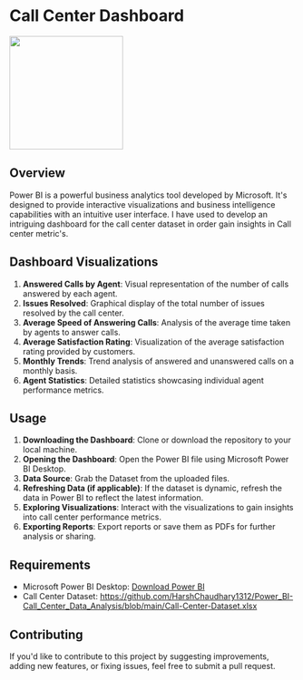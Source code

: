 # Call Center Dashboard
<img src="https://blog-assets.freshworks.com/freshdesk/wp-content/uploads/2021/06/09171413/Blog-cover-for-call-center-stress.jpg" height="200">

## Overview
Power BI is a powerful business analytics tool developed by Microsoft. It's designed to provide interactive visualizations and business intelligence capabilities with an intuitive user interface. I have used to develop an intriguing dashboard for the call center dataset in order gain insights in Call center metric's.

## Dashboard Visualizations
1. **Answered Calls by Agent**: Visual representation of the number of calls answered by each agent.
2. **Issues Resolved**: Graphical display of the total number of issues resolved by the call center.
3. **Average Speed of Answering Calls**: Analysis of the average time taken by agents to answer calls.
4. **Average Satisfaction Rating**: Visualization of the average satisfaction rating provided by customers.
5. **Monthly Trends**: Trend analysis of answered and unanswered calls on a monthly basis.
6. **Agent Statistics**: Detailed statistics showcasing individual agent performance metrics.

## Usage
1. **Downloading the Dashboard**: Clone or download the repository to your local machine.
2. **Opening the Dashboard**: Open the Power BI file using Microsoft Power BI Desktop.
3. **Data Source**: Grab the Dataset from the uploaded files.
4. **Refreshing Data (if applicable)**: If the dataset is dynamic, refresh the data in Power BI to reflect the latest information.
5. **Exploring Visualizations**: Interact with the visualizations to gain insights into call center performance metrics.
6. **Exporting Reports**: Export reports or save them as PDFs for further analysis or sharing.

## Requirements
- Microsoft Power BI Desktop: [Download Power BI](https://powerbi.microsoft.com/en-us/desktop/)
- Call Center Dataset: https://github.com/HarshChaudhary1312/Power_BI-Call_Center_Data_Analysis/blob/main/Call-Center-Dataset.xlsx

## Contributing
If you'd like to contribute to this project by suggesting improvements, adding new features, or fixing issues, feel free to submit a pull request.

